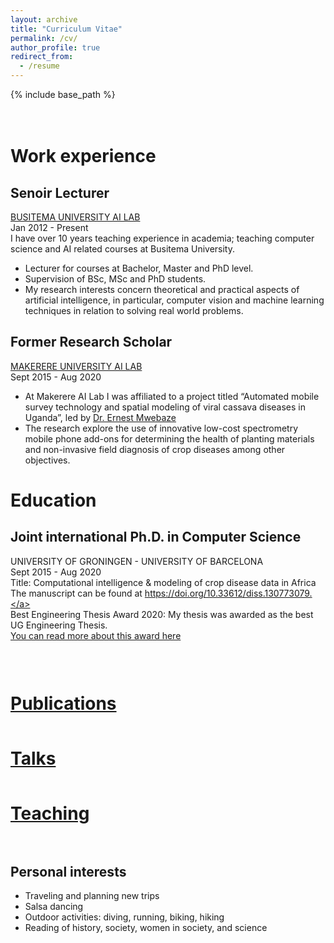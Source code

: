 ```yaml
---
layout: archive
title: "Curriculum Vitae"
permalink: /cv/
author_profile: true
redirect_from:
  - /resume
---
```

{% include base_path %}

<div style="padding-top: 20px;"></div>

# Work experience

## Senoir Lecturer 
<a href="https://air.ug/" target="_blank">BUSITEMA UNIVERSITY AI LAB</a>  <br>
Jan 2012 - Present <br>
I have over 10 years teaching experience in academia; teaching computer science and AI related courses at Busitema University.  
* Lecturer for courses at Bachelor, Master and PhD level.<br>
* Supervision of BSc, MSc and PhD students.<br>
* My research interests concern theoretical and practical aspects of artificial intelligence, in particular, computer vision and machine learning techniques in relation to solving real world problems. 

## Former Research Scholar 
<a href="https://air.ug/" target="_blank">MAKERERE UNIVERSITY AI LAB</a> <br> 
Sept 2015 - Aug 2020 <br>
* At Makerere AI Lab I was affiliated to a project titled “Automated mobile survey technology and
spatial modeling of viral cassava diseases in Uganda”, led by <a href="https://emwebaze.github.io/" target="_blank"> Dr. Ernest Mwebaze</a> <br>
* The research explore the use of innovative low-cost spectrometry mobile phone add-ons for determining the health of planting materials and non-invasive field diagnosis of crop diseases among other objectives. 


# Education
## Joint international Ph.D. in Computer Science
UNIVERSITY OF GRONINGEN - UNIVERSITY OF BARCELONA <br> 
Sept 2015 - Aug 2020 <br>
Title: Computational intelligence & modeling of crop disease data in Africa <br>
The manuscript can be found at <a href="https://doi.org/10.33612/diss.130773079" target="_blank">https://doi.org/10.33612/diss.130773079.</a> <br>
Best Engineering Thesis Award 2020: My thesis was awarded as the best UG Engineering Thesis. <br> 
<a href="https://www.rug.nl/news/2021/01/best-engineering-thesis-2021-for"> You can read more about this award here
</a> <br> 

<div style="padding-top: 15px;"></div>

<h1 style="padding-top: 15px;"><a href="https://estefaniatalavera.github.io/publications/" target="_blank">Publications</a></h1>

<h1 style="padding-top: 15px;"><a href="https://estefaniatalavera.github.io/talks/" target="_blank">Talks</a></h1>

<h1 style="padding-top: 15px;"><a href="https://estefaniatalavera.github.io/teaching/" target="_blank">Teaching</a></h1>

<div style="padding-top: 15px;"></div>


## Personal interests
* Traveling and planning new trips
* Salsa dancing
* Outdoor activities: diving, running, biking, hiking
* Reading of history, society, women in society, and science
